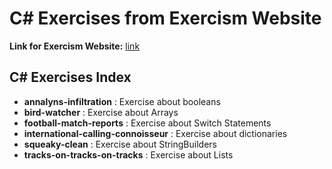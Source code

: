 # C# Exercises from Exercism Website

**Link for Exercism Website:** [link](https://exercism.org/)

## C# Exercises Index

+ **annalyns-infiltration** : Exercise about booleans
+ **bird-watcher** : Exercise about Arrays
+ **football-match-reports** : Exercise about Switch Statements
+ **international-calling-connoisseur** : Exercise about dictionaries
+ **squeaky-clean** : Exercise about StringBuilders
+ **tracks-on-tracks-on-tracks** : Exercise about Lists